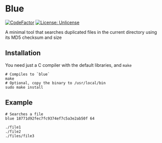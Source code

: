 # Blue
[![CodeFactor](https://www.codefactor.io/repository/github/naranbataar/blue/badge)](https://www.codefactor.io/repository/github/naranbataar/blue)
[![License: Unlicense](https://img.shields.io/badge/license-Unlicense-blue.svg)](http://unlicense.org/)

A minimal tool that searches duplicated files in the current directory using its MD5 checksum and size

## Installation
You need just a C compiler with the default libraries, and `make`
```shell
# Compiles to `blue`
make
# Optional, copy the binary to /usr/local/bin
sudo make install
```

## Example
```shell
# Searches a file
blue 18771d92fec7fc9374ef7c5a3e2ab50f 64
```
```shell
./file1
./file2
./files/file3
```
